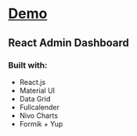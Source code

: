 <h1><a href="https://venerable-cannoli-93fc28.netlify.app/"> Demo </a></h1>

<h2>React Admin Dashboard </h2>

<h3>Built with:</h3>
<ul>
<li>React.js</li>
<li>Material UI</li>
<li>Data Grid</li>
<li>Fullcalender</li>
<li>Nivo Charts</li>
<li>Formik + Yup</>

</ul>
